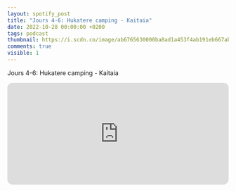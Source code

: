 ```yaml
---
layout: spotify_post
title: "Jours 4-6: Hukatere camping - Kaitaia"
date: 2022-10-28 00:00:00 +0200
tags: podcast
thumbnail: https://i.scdn.co/image/ab6765630000ba8ad1a453f4ab191eb667ab6236
comments: true
visible: 1
---
```


Jours 4-6: Hukatere camping - Kaitaia


<iframe style="border-radius:12px"
src="https://open.spotify.com/embed/episode/5N7x9WQ523ymjccz285yUS?utm_source=generator"
width="100%" height="232" frameBorder="0" allowfullscreen=""
allow="autoplay; clipboard-write; encrypted-media; fullscreen; picture-in-picture"></iframe>
